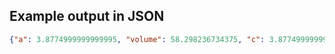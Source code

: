 ## Example output in JSON

```json
{"a": 3.8774999999999995, "volume": 58.298236734375, "c": 3.8774999999999995, "b": 3.8774999999999995, "alpha": 90.0, "beta": 90.0, "gamma": 90.0}
```